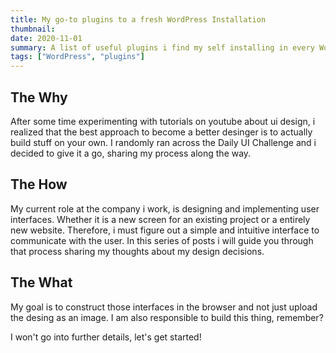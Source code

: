 ```yaml
---
title: My go-to plugins to a fresh WordPress Installation
thumbnail:
date: 2020-11-01
summary: A list of useful plugins i find my self installing in every WordPress project
tags: ["WordPress", "plugins"]
---
```


## The Why

After some time experimenting with tutorials on youtube about ui design, i realized that the best approach to become a better desinger is to actually build stuff on your own. I randomly ran across the Daily UI Challenge and i decided to give it a go, sharing my process along the way.

## The How

My current role at the company i work, is designing and implementing user interfaces. Whether it is a new screen for an existing project or a entirely new website.
Therefore, i must figure out a simple and intuitive interface to communicate with the user. In this series of posts i will guide you through that process sharing my thoughts about my design decisions.

## The What

My goal is to construct those interfaces in the browser and not just upload the desing as an image. I am also responsible to build this thing, remember?

I won't go into further details, let's get started!
